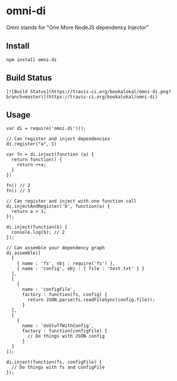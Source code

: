 omni-di
==

Omni stands for "One More NodeJS dependency Injector"


## Install

    npm install omni-di

## Build Status

    [![Build Status](https://travis-ci.org/bookalokal/omni-di.png?branch=master)](https://travis-ci.org/bookalokal/omni-di)

## Usage

    var di = require('omni.di')();

    // Can register and inject dependencies
    di.register("a", 1)

    var fn = di.inject(function (a) {
      return function() {
        return ++a;
      }
    })

    fn() // 2
    fn() // 3
    
    // Can register and inject with one function call
    di.injectAndRegister('b', function(a) {
      return a + 1;
    });
    
    di.inject(function(b) {
      console.log(b); // 2 
    });
    
    // Can assemble your dependency graph
    di.assemble([
      [
        { name : 'fs', obj : require('fs') },
        { name : 'config', obj : { file : 'test.txt' } }
      ],
      [
        {
          name : 'configFile',
          factory : function(fs, config) {
            return JSON.parse(fs.readFileSync(config.file));
          }
      ],
      [
        {
          name : 'doStuffWithConfig',
          factory : function(configFile) {
            // Do things with JSON config
          }
      ]
    ]);

    di.inject(function(fs, configFile) {
      // Do things with fs and configFile
    });
